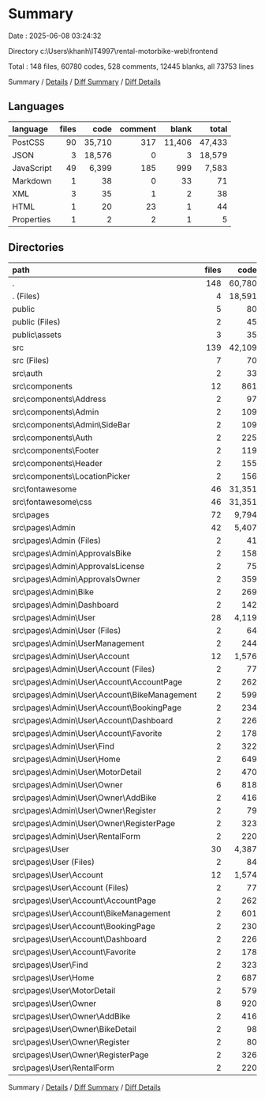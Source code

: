 # Summary

Date : 2025-06-08 03:24:32

Directory c:\\Users\\khanh\\IT4997\\rental-motorbike-web\\frontend

Total : 148 files,  60780 codes, 528 comments, 12445 blanks, all 73753 lines

Summary / [Details](details.md) / [Diff Summary](diff.md) / [Diff Details](diff-details.md)

## Languages
| language | files | code | comment | blank | total |
| :--- | ---: | ---: | ---: | ---: | ---: |
| PostCSS | 90 | 35,710 | 317 | 11,406 | 47,433 |
| JSON | 3 | 18,576 | 0 | 3 | 18,579 |
| JavaScript | 49 | 6,399 | 185 | 999 | 7,583 |
| Markdown | 1 | 38 | 0 | 33 | 71 |
| XML | 3 | 35 | 1 | 2 | 38 |
| HTML | 1 | 20 | 23 | 1 | 44 |
| Properties | 1 | 2 | 2 | 1 | 5 |

## Directories
| path | files | code | comment | blank | total |
| :--- | ---: | ---: | ---: | ---: | ---: |
| . | 148 | 60,780 | 528 | 12,445 | 73,753 |
| . (Files) | 4 | 18,591 | 2 | 36 | 18,629 |
| public | 5 | 80 | 24 | 4 | 108 |
| public (Files) | 2 | 45 | 23 | 2 | 70 |
| public\\assets | 3 | 35 | 1 | 2 | 38 |
| src | 139 | 42,109 | 502 | 12,405 | 55,016 |
| src (Files) | 7 | 70 | 7 | 15 | 92 |
| src\\auth | 2 | 33 | 2 | 13 | 48 |
| src\\components | 12 | 861 | 88 | 144 | 1,093 |
| src\\components\\Address | 2 | 97 | 2 | 14 | 113 |
| src\\components\\Admin | 2 | 109 | 0 | 14 | 123 |
| src\\components\\Admin\\SideBar | 2 | 109 | 0 | 14 | 123 |
| src\\components\\Auth | 2 | 225 | 30 | 30 | 285 |
| src\\components\\Footer | 2 | 119 | 2 | 19 | 140 |
| src\\components\\Header | 2 | 155 | 0 | 30 | 185 |
| src\\components\\LocationPicker | 2 | 156 | 54 | 37 | 247 |
| src\\fontawesome | 46 | 31,351 | 234 | 10,637 | 42,222 |
| src\\fontawesome\\css | 46 | 31,351 | 234 | 10,637 | 42,222 |
| src\\pages | 72 | 9,794 | 171 | 1,596 | 11,561 |
| src\\pages\\Admin | 42 | 5,407 | 106 | 875 | 6,388 |
| src\\pages\\Admin (Files) | 2 | 41 | 0 | 8 | 49 |
| src\\pages\\Admin\\ApprovalsBike | 2 | 158 | 21 | 23 | 202 |
| src\\pages\\Admin\\ApprovalsLicense | 2 | 75 | 1 | 13 | 89 |
| src\\pages\\Admin\\ApprovalsOwner | 2 | 359 | 2 | 60 | 421 |
| src\\pages\\Admin\\Bike | 2 | 269 | 7 | 47 | 323 |
| src\\pages\\Admin\\Dashboard | 2 | 142 | 22 | 18 | 182 |
| src\\pages\\Admin\\User | 28 | 4,119 | 45 | 663 | 4,827 |
| src\\pages\\Admin\\User (Files) | 2 | 64 | 0 | 10 | 74 |
| src\\pages\\Admin\\UserManagement | 2 | 244 | 8 | 43 | 295 |
| src\\pages\\Admin\\User\\Account | 12 | 1,576 | 22 | 235 | 1,833 |
| src\\pages\\Admin\\User\\Account (Files) | 2 | 77 | 2 | 17 | 96 |
| src\\pages\\Admin\\User\\Account\\AccountPage | 2 | 262 | 7 | 48 | 317 |
| src\\pages\\Admin\\User\\Account\\BikeManagement | 2 | 599 | 3 | 73 | 675 |
| src\\pages\\Admin\\User\\Account\\BookingPage | 2 | 234 | 2 | 33 | 269 |
| src\\pages\\Admin\\User\\Account\\Dashboard | 2 | 226 | 7 | 42 | 275 |
| src\\pages\\Admin\\User\\Account\\Favorite | 2 | 178 | 1 | 22 | 201 |
| src\\pages\\Admin\\User\\Find | 2 | 322 | 1 | 42 | 365 |
| src\\pages\\Admin\\User\\Home | 2 | 649 | 1 | 109 | 759 |
| src\\pages\\Admin\\User\\MotorDetail | 2 | 470 | 0 | 76 | 546 |
| src\\pages\\Admin\\User\\Owner | 6 | 818 | 4 | 152 | 974 |
| src\\pages\\Admin\\User\\Owner\\AddBike | 2 | 416 | 2 | 72 | 490 |
| src\\pages\\Admin\\User\\Owner\\Register | 2 | 79 | 0 | 10 | 89 |
| src\\pages\\Admin\\User\\Owner\\RegisterPage | 2 | 323 | 2 | 70 | 395 |
| src\\pages\\Admin\\User\\RentalForm | 2 | 220 | 17 | 39 | 276 |
| src\\pages\\User | 30 | 4,387 | 65 | 721 | 5,173 |
| src\\pages\\User (Files) | 2 | 84 | 0 | 16 | 100 |
| src\\pages\\User\\Account | 12 | 1,574 | 22 | 235 | 1,831 |
| src\\pages\\User\\Account (Files) | 2 | 77 | 2 | 17 | 96 |
| src\\pages\\User\\Account\\AccountPage | 2 | 262 | 7 | 48 | 317 |
| src\\pages\\User\\Account\\BikeManagement | 2 | 601 | 3 | 73 | 677 |
| src\\pages\\User\\Account\\BookingPage | 2 | 230 | 2 | 33 | 265 |
| src\\pages\\User\\Account\\Dashboard | 2 | 226 | 7 | 42 | 275 |
| src\\pages\\User\\Account\\Favorite | 2 | 178 | 1 | 22 | 201 |
| src\\pages\\User\\Find | 2 | 323 | 1 | 42 | 366 |
| src\\pages\\User\\Home | 2 | 687 | 20 | 119 | 826 |
| src\\pages\\User\\MotorDetail | 2 | 579 | 1 | 98 | 678 |
| src\\pages\\User\\Owner | 8 | 920 | 4 | 172 | 1,096 |
| src\\pages\\User\\Owner\\AddBike | 2 | 416 | 2 | 72 | 490 |
| src\\pages\\User\\Owner\\BikeDetail | 2 | 98 | 0 | 22 | 120 |
| src\\pages\\User\\Owner\\Register | 2 | 80 | 0 | 10 | 90 |
| src\\pages\\User\\Owner\\RegisterPage | 2 | 326 | 2 | 68 | 396 |
| src\\pages\\User\\RentalForm | 2 | 220 | 17 | 39 | 276 |

Summary / [Details](details.md) / [Diff Summary](diff.md) / [Diff Details](diff-details.md)